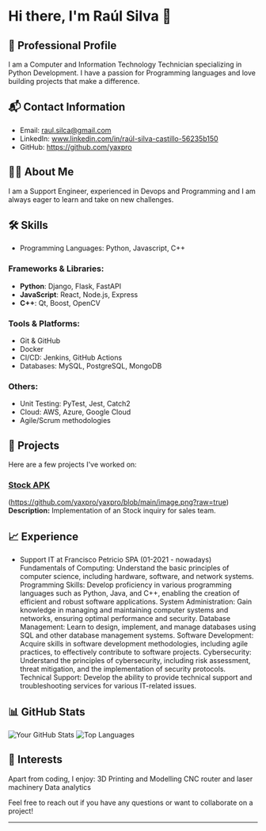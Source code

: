# Hi there, I'm Raúl Silva 👋

## 💼 Professional Profile
I am a Computer and Information Technology Technician specializing in Python Development. I have a passion for Programming languages and love building projects that make a difference.

## 📬 Contact Information
- Email: raul.silca@gmail.com
- LinkedIn: www.linkedin.com/in/raúl-silva-castillo-56235b150
- GitHub: https://github.com/yaxpro

## 👨‍💻 About Me
I am a Support Engineer, experienced in Devops and Programming and I am always eager to learn and take on new challenges.

## 🛠️ Skills
- Programming Languages: Python, Javascript, C++

### Frameworks & Libraries:
- **Python**: Django, Flask, FastAPI
- **JavaScript**: React, Node.js, Express
- **C++**: Qt, Boost, OpenCV

### Tools & Platforms:
- Git & GitHub
- Docker
- CI/CD: Jenkins, GitHub Actions
- Databases: MySQL, PostgreSQL, MongoDB

### Others:
- Unit Testing: PyTest, Jest, Catch2
- Cloud: AWS, Azure, Google Cloud
- Agile/Scrum methodologies

## 🚀 Projects
Here are a few projects I've worked on:

### [Stock APK](https://github.com/yaxpro/consultastock)
(https://github.com/yaxpro/yaxpro/blob/main/image.png?raw=true) 
**Description:** Implementation of an Stock inquiry for sales team.

## 📈 Experience
- Support IT at Francisco Petricio SPA (01-2021 - nowadays)
  Fundamentals of Computing: Understand the basic principles of computer science, including hardware, software, and network systems.
Programming Skills: Develop proficiency in various programming languages such as Python, Java, and C++, enabling the creation of efficient and robust software applications.
System Administration: Gain knowledge in managing and maintaining computer systems and networks, ensuring optimal performance and security.
Database Management: Learn to design, implement, and manage databases using SQL and other database management systems.
Software Development: Acquire skills in software development methodologies, including agile practices, to effectively contribute to software projects.
Cybersecurity: Understand the principles of cybersecurity, including risk assessment, threat mitigation, and the implementation of security protocols.
Technical Support: Develop the ability to provide technical support and troubleshooting services for various IT-related issues.

## 📊 GitHub Stats
![Your GitHub Stats](https://github-readme-stats.vercel.app/api?username=yaxpro&show_icons=true&theme=radical)
![Top Languages](https://github-readme-stats.vercel.app/api/top-langs/?username=yaxpro&layout=compact&theme=radical)



## 🎨 Interests
Apart from coding, I enjoy:
3D Printing and Modelling
CNC router and laser machinery
Data analytics

Feel free to reach out if you have any questions or want to collaborate on a project!

---


